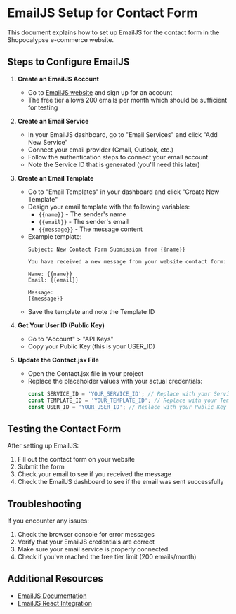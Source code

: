 # EmailJS Setup for Contact Form

This document explains how to set up EmailJS for the contact form in the Shopocalypse e-commerce website.

## Steps to Configure EmailJS

1. **Create an EmailJS Account**
   - Go to [EmailJS website](https://www.emailjs.com/) and sign up for an account
   - The free tier allows 200 emails per month which should be sufficient for testing

2. **Create an Email Service**
   - In your EmailJS dashboard, go to "Email Services" and click "Add New Service"
   - Connect your email provider (Gmail, Outlook, etc.)
   - Follow the authentication steps to connect your email account
   - Note the Service ID that is generated (you'll need this later)

3. **Create an Email Template**
   - Go to "Email Templates" in your dashboard and click "Create New Template"
   - Design your email template with the following variables:
     - `{{name}}` - The sender's name
     - `{{email}}` - The sender's email
     - `{{message}}` - The message content
   - Example template:
     ```
     Subject: New Contact Form Submission from {{name}}

     You have received a new message from your website contact form:

     Name: {{name}}
     Email: {{email}}

     Message:
     {{message}}
     ```
   - Save the template and note the Template ID

4. **Get Your User ID (Public Key)**
   - Go to "Account" > "API Keys"
   - Copy your Public Key (this is your USER_ID)

5. **Update the Contact.jsx File**
   - Open the Contact.jsx file in your project
   - Replace the placeholder values with your actual credentials:
     ```javascript
     const SERVICE_ID = 'YOUR_SERVICE_ID'; // Replace with your Service ID
     const TEMPLATE_ID = 'YOUR_TEMPLATE_ID'; // Replace with your Template ID
     const USER_ID = 'YOUR_USER_ID'; // Replace with your Public Key
     ```

## Testing the Contact Form

After setting up EmailJS:

1. Fill out the contact form on your website
2. Submit the form
3. Check your email to see if you received the message
4. Check the EmailJS dashboard to see if the email was sent successfully

## Troubleshooting

If you encounter any issues:

1. Check the browser console for error messages
2. Verify that your EmailJS credentials are correct
3. Make sure your email service is properly connected
4. Check if you've reached the free tier limit (200 emails/month)

## Additional Resources

- [EmailJS Documentation](https://www.emailjs.com/docs/)
- [EmailJS React Integration](https://www.emailjs.com/docs/examples/reactjs/)
